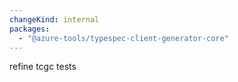 ```yaml
---
changeKind: internal
packages:
  - "@azure-tools/typespec-client-generator-core"
---
```


refine tcgc tests